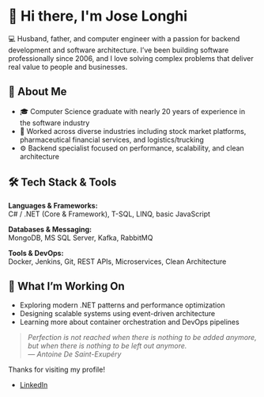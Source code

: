 # 👋 Hi there, I'm Jose Longhi

💻 Husband, father, and computer engineer with a passion for backend development and software architecture. I’ve been building software professionally since 2006, and I love solving complex problems that deliver real value to people and businesses.

## 🧠 About Me

- 🎓 Computer Science graduate with nearly 20 years of experience in the software industry  
- 🚛 Worked across diverse industries including stock market platforms, pharmaceutical financial services, and logistics/trucking  
- ⚙️ Backend specialist focused on performance, scalability, and clean architecture  

## 🛠️ Tech Stack & Tools

**Languages & Frameworks:**  
C# / .NET (Core & Framework), T-SQL, LINQ, basic JavaScript

**Databases & Messaging:**  
MongoDB, MS SQL Server, Kafka, RabbitMQ

**Tools & DevOps:**  
Docker, Jenkins, Git, REST APIs, Microservices, Clean Architecture

## 🚀 What I’m Working On

- Exploring modern .NET patterns and performance optimization  
- Designing scalable systems using event-driven architecture  
- Learning more about container orchestration and DevOps pipelines  


> *Perfection is not reached when there is nothing to be added anymore, but when there is nothing to be left out anymore.*  
> *— Antoine De Saint-Exupéry*

Thanks for visiting my profile!

- [LinkedIn](https://www.linkedin.com/in/jplonghi)
